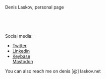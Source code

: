 <html><body>
<title>Denis Laskov</title>

<p>Denis Laskov, personal page</p>
<p>&nbsp;</p>
<p>&nbsp;</p>
<p>Social media:&nbsp;</p>
<ul>
<li><a href="https://twitter.com/it4sec">Twitter</a></li>
<li><a href="https://il.linkedin.com/in/dlaskov">Linkedin</a></li>
<li><a href="https://keybase.io/it4sec">Keybase</a></li
<li><a href="https://mastodon.social/@it4sec">Mastodon</a></li>
</ul>
<p>You can also reach me on denis [@] laskov.net</p>
<p>&nbsp;</p>
<p>&nbsp;</p>
  
</body></html>
